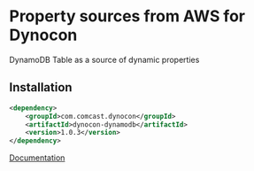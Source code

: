# Property sources from AWS for Dynocon

DynamoDB Table as a source of dynamic properties

## Installation

```xml
<dependency>
	<groupId>com.comcast.dynocon</groupId>
	<artifactId>dynocon-dynamodb</artifactId>
	<version>1.0.3</version>
</dependency>
```

[Documentation](https://github.com/Comcast/dynamic-configuration/wiki/AWS-DynamoDB-table-as-a-source-of-your-configuration)
